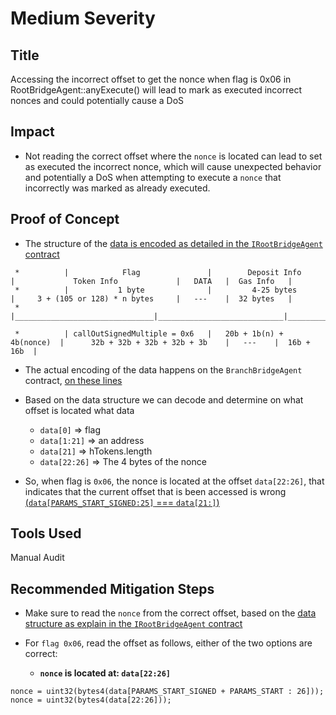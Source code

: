 # Medium Severity

## Title
Accessing the incorrect offset to get the nonce when flag is 0x06 in RootBridgeAgent::anyExecute() will lead to mark as executed incorrect nonces and could potentially cause a DoS

## Impact
- Not reading the correct offset where the `nonce` is located can lead to set as executed the incorrect nonce, which will cause unexpected behavior and potentially a DoS when attempting to execute a `nonce` that incorrectly was marked as already executed.

## Proof of Concept
- The structure of the [data is encoded as detailed in the `IRootBridgeAgent` contract](https://github.com/code-423n4/2023-05-maia/blob/main/src/ulysses-omnichain/interfaces/IRootBridgeAgent.sol#L144)
```solidity
 *          |            Flag               |        Deposit Info        |             Token Info             |   DATA   |  Gas Info   |
 *          |           1 byte              |         4-25 bytes         |     3 + (105 or 128) * n bytes     |   ---	 |  32 bytes   |
 *          |_______________________________|____________________________|____________________________________|__________|_____________|

 *          | callOutSignedMultiple = 0x6   |   20b + 1b(n) + 4b(nonce)  |      32b + 32b + 32b + 32b + 3b 	  |   ---	 |  16b + 16b  |
```

- The actual encoding of the data happens on the `BranchBridgeAgent` contract, [on these lines](https://github.com/code-423n4/2023-05-maia/blob/main/src/ulysses-omnichain/BranchBridgeAgent.sol#L288-L301)

- Based on the data structure we can decode and determine on what offset is located what data
  - `data[0]`       => flag
  - `data[1:21]`    => an address
  - `data[21]`      => hTokens.length
  - `data[22:26]`   => The 4 bytes of the nonce

- So, when flag is `0x06`, the nonce is located at the offset `data[22:26]`, that indicates that the current offset that is been accessed is wrong [(`data[PARAMS_START_SIGNED:25]` === `data[21:]`)](https://github.com/code-423n4/2023-05-maia/blob/main/src/ulysses-omnichain/RootBridgeAgent.sol#L1083-L1085)

## Tools Used
Manual Audit

## Recommended Mitigation Steps
- Make sure to read the `nonce` from the correct offset, based on the [data structure as explain in the `IRootBridgeAgent` contract]()

- For `flag 0x06`, read the offset as follows, either of the two options are correct:
  - **`nonce` is located at: `data[22:26]`**
```solidity
nonce = uint32(bytes4(data[PARAMS_START_SIGNED + PARAMS_START : 26]));
nonce = uint32(bytes4(data[22:26]));
```